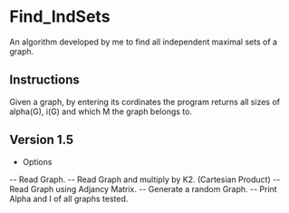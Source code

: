 # Find_IndSets
An algorithm developed by me to find all independent maximal sets of a graph.


## Instructions

Given a graph, by entering its cordinates the program returns all sizes of alpha(G), i(G) and which M the graph belongs to. 

## Version 1.5

- Options 

-- Read Graph.
-- Read Graph and multiply by K2. (Cartesian Product)
-- Read Graph using Adjancy Matrix.
-- Generate a random Graph.
-- Print Alpha and I of all graphs tested.
